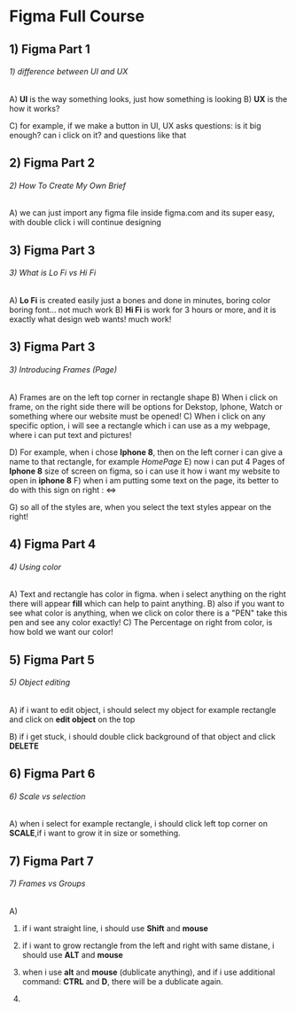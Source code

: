 # Figma Full Course

##  1) Figma Part 1
###### 1) difference between UI and UX
A) **UI** is the way something looks, just how something is looking
B) **UX** is the how it works?

C) for example, if we make a button in UI, UX asks questions: is it big enough? can i click on it? and questions like that


##  2) Figma Part 2
###### 2) How To Create My Own Brief
A) we can just import any figma file inside figma.com and its super easy, with double click i will continue designing 

##  3) Figma Part 3
###### 3) What is Lo Fi vs Hi Fi

A) **Lo Fi** is created easily just a bones and done in minutes, boring color boring font... not much work
B) **Hi Fi** is work for 3 hours or more, and it is exactly what design web wants! much work!


##  3) Figma Part 3
###### 3) Introducing Frames (Page)
 A) Frames are on the left top corner in rectangle shape
 B) When i click on frame, on the right side there will be options for Dekstop, Iphone, Watch or something where our website must be opened!
 C) When i click on any specific option, i will see a rectangle which i can use as a my webpage, where i can put text and pictures!

 D) For example, when i chose **Iphone 8**, then on the left corner i can give a name to that rectangle, for example *HomePage*
 E)  now i can put 4 Pages of **Iphone 8** size of screen on figma, so i can use it how i want my website to open in **iphone 8**
 F) when i am putting some text on the page, its better to do with this sign on right : ⇔

 G) so all of the styles are, when you select the text styles appear on the right!


##  4) Figma Part 4
###### 4) Using color

 A) Text and rectangle has color in figma. when i select anything on the right there will appear **fill** which can help to paint anything.
 B) also if you want to see what color is anything, when we click on color there is a "PEN" take this pen and see any color exactly!
 C) The Percentage on right from color, is how bold we want our color!

##  5) Figma Part 5
###### 5) Object editing

A) if i want to edit object, i should select my object for example rectangle and click on **edit object** on the top

B) if i get stuck, i should double click background of that object and click **DELETE**


##  6) Figma Part 6
###### 6) Scale vs selection 

A) when i select for example rectangle, i should click left top corner on **SCALE**,if i want to grow it in size or something.



##  7) Figma Part 7
###### 7) Frames vs Groups

A)


1) if i want straight line, i should use **Shift** and **mouse**

2) if i want to grow rectangle from the left and right with same distane, i should use **ALT** and **mouse**

3) when i use **alt** and **mouse** (dublicate anything), and if i use additional command: **CTRL** and **D**, there will be a dublicate again.

4) 